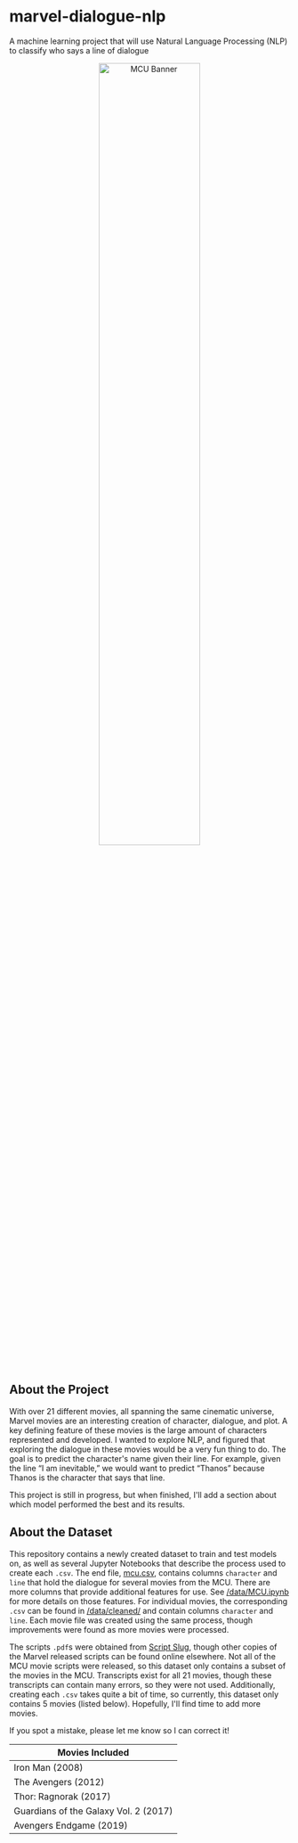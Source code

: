 # marvel-dialogue-nlp
A machine learning project that will use Natural Language Processing (NLP) to classify who says a line of dialogue

<p align="center">
  <img src="https://blog.umhb.edu/wp-content/uploads/2019/06/mcu-1920x1080.jpg" alt="MCU Banner" width="60%" height="60%">
</p>

## About the Project
With over 21 different movies, all spanning the same cinematic universe, Marvel movies are an interesting creation of character, dialogue, and plot.  A key defining feature of these movies is the large amount of characters represented and developed.  I wanted to explore NLP, and figured that exploring the dialogue in these 
movies would be a very fun thing to do.  The goal is to predict the character's name given their line.  For example, given the line “I am inevitable,”  we would want to 
predict “Thanos” because Thanos is the character that says that line.  

This project is still in progress, but when finished, I'll add a section about which model performed the best and its results.


## About the Dataset
This repository contains a newly created dataset to train and test models on, as well as several Jupyter Notebooks that describe the process used to create each `.csv`.  The end file, [mcu.csv](https://github.com/prestondunton/marvel-dialogue-nlp/data/mcu.csv), contains columns `character` and `line` that hold the dialogue for several movies from the MCU. There are more columns that provide additional features for use.  See [/data/MCU.ipynb](https://github.com/prestondunton/marvel-dialogue-nlp/data/MCU.ipynb) for more details on those features. For individual movies, the corresponding `.csv` can be found in [/data/cleaned/](https://github.com/prestondunton/marvel-dialogue-nlp/data/cleaned) and contain columns `character` and `line`.  Each movie file was created using the same process, though improvements were found as more movies were processed.

The scripts `.pdf`s were obtained from [Script Slug](https://www.scriptslug.com/scripts/category/marvel), though other copies of the Marvel released scripts can be found online elsewhere.  Not all of the MCU movie scripts were released, so this dataset only contains a subset of the movies in the MCU.  Transcripts exist for all 21 movies, though these transcripts can contain many errors, so they were not used.  Additionally, creating each `.csv` takes quite a bit of time, so currently, this dataset only contains 5 movies (listed below).  Hopefully, I'll find time to add more movies.

If you spot a mistake, please let me know so I can correct it!


| Movies Included                       |
| ------------------------------------- |
| Iron Man (2008)                       |
| The Avengers (2012)                   |
| Thor: Ragnorak (2017)                 |
| Guardians of the Galaxy Vol. 2 (2017) |
| Avengers Endgame (2019)               |
